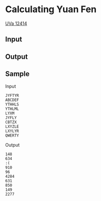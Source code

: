 # Calculating Yuan Fen

[UVa 12414](https://onlinejudge.org/index.php?option=com_onlinejudge&Itemid=8&category=279&page=show_problem&problem=3845)

## Input

## Output

## Sample

Input

```
JYFTYR
ABCDEF
YTHHLS
YTHLML
LYXM
JYFLY
CBTZX
LXYZLE
LXYLYR
QWERTY
```

Output

```
148
634
:(
910
96
4284
631
850
149
2277
```
